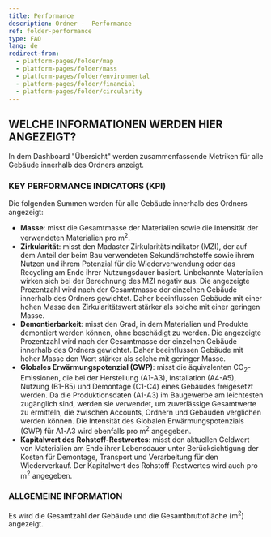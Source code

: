 ```yaml
---
title: Performance
description: Ordner -  Performance
ref: folder-performance
type: FAQ
lang: de
redirect-from:
  - platform-pages/folder/map
  - platform-pages/folder/mass
  - platform-pages/folder/environmental
  - platform-pages/folder/financial
  - platform-pages/folder/circularity
---
```


## WELCHE INFORMATIONEN WERDEN HIER ANGEZEIGT?
In dem Dashboard "Übersicht" werden zusammenfassende Metriken für alle Gebäude innerhalb des Ordners anzeigt.

### KEY PERFORMANCE INDICATORS (KPI)
Die folgenden Summen werden für alle Gebäude innerhalb des Ordners angezeigt:

- **Masse**: misst die Gesamtmasse der Materialien sowie die Intensität der verwendeten Materialien pro m<sup>2</sup>.
- **Zirkularität**: misst den Madaster Zirkularitätsindikator (MZI), der auf dem Anteil der beim Bau verwendeten Sekundärrohstoffe sowie ihrem Nutzen und ihrem Potenzial für die Wiederverwendung oder das Recycling am Ende ihrer Nutzungsdauer basiert. Unbekannte Materialien wirken sich bei der Berechnung des MZI negativ aus. Die angezeigte Prozentzahl wird nach der Gesamtmasse der einzelnen Gebäude innerhalb des Ordners gewichtet. Daher beeinflussen Gebäude mit einer hohen Masse den Zirkularitätswert stärker als solche mit einer geringen Masse. 
- **Demontierbarkeit**: misst den Grad, in dem Materialien und Produkte demontiert werden können, ohne beschädigt zu werden. Die angezeigte Prozentzahl wird nach der Gesamtmasse der einzelnen Gebäude innerhalb des Ordners gewichtet. Daher beeinflussen Gebäude mit hoher Masse den Wert stärker als solche mit geringer Masse.
- **Globales Erwärmungspotenzial (GWP)**: misst die äquivalenten CO<sub>2</sub>-Emissionen, die bei der Herstellung (A1-A3), Installation (A4-A5), Nutzung (B1-B5) und Demontage (C1-C4) eines Gebäudes freigesetzt werden. Da die Produktionsdaten (A1-A3) im Baugewerbe am leichtesten zugänglich sind, werden sie verwendet, um zuverlässige Gesamtwerte zu ermitteln, die zwischen Accounts, Ordnern und Gebäuden verglichen werden können. Die Intensität des Globalen Erwärmungspotenzials (GWP) für A1-A3 wird ebenfalls pro m<sup>2</sup> angegeben.
- **Kapitalwert des Rohstoff-Restwertes**: misst den aktuellen Geldwert von Materialien am Ende ihrer Lebensdauer unter Berücksichtigung der Kosten für Demontage, Transport und Verarbeitung für den Wiederverkauf. Der Kapitalwert des Rohstoff-Restwertes wird auch pro m<sup>2</sup> angegeben.

### ALLGEMEINE INFORMATION
Es wird die Gesamtzahl der Gebäude und die Gesamtbruttofläche (m<sup>2</sup>) angezeigt.
